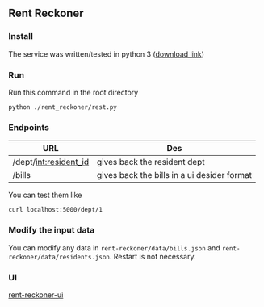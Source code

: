 ## Rent Reckoner

### Install
The service was written/tested in python 3 ([download link](https://www.python.org/downloads/))

### Run
Run this command in the root directory 
```
python ./rent_reckoner/rest.py
```
 
### Endpoints
|URL|Des|
|-|-|
|/dept/<int:resident_id>|gives back the resident dept|
|/bills|gives back the bills in a ui desider format|

You can test them like
```
curl localhost:5000/dept/1
```

### Modify the input data
You can modify any data in `rent-reckoner/data/bills.json` and `rent-reckoner/data/residents.json`. Restart is not necessary.

### UI
[rent-reckoner-ui](https://github.com/reveland/rent-reckoner-ui)
